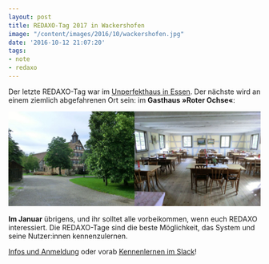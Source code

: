 ```yaml
---
layout: post
title: REDAXO-Tag 2017 in Wackershofen
image: "/content/images/2016/10/wackershofen.jpg"
date: '2016-10-12 21:07:20'
tags:
- note
- redaxo
---
```


Der letzte REDAXO-Tag war im [Unperfekthaus in Essen](https://blog.decaf.de/2016/06/05/redaxo-tag-2016-in-essen/). Der nächste wird an einem ziemlich abgefahrenen Ort sein: im __Gasthaus »Roter Ochse«__:

![Bild vom Gasthaus »Roter Ochse« außen und innen](/content/images/2016/10/wackershofen.jpg)

__Im Januar__ übrigens, und ihr solltet alle vorbeikommen, wenn euch REDAXO interessiert. Die REDAXO-Tage sind die beste Möglichkeit, das System und seine Nutzer:innen kennenzulernen.

[Infos und Anmeldung](http://www.redaxo.org/de/anmeldung-redaxo-tag-2017/) oder vorab [Kennenlernen im Slack](http://www.redaxo.org/slack/)!
